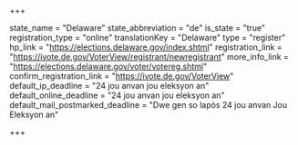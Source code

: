 +++

state_name = "Delaware"
state_abbreviation = "de"
is_state = "true"
registration_type = "online"
translationKey = "Delaware"
type = "register"
hp_link = "https://elections.delaware.gov/index.shtml"
registration_link = "https://ivote.de.gov/VoterView/registrant/newregistrant"
more_info_link = "https://elections.delaware.gov/voter/votereg.shtml"
confirm_registration_link = "https://ivote.de.gov/VoterView"
default_ip_deadline = "24 jou anvan jou eleksyon an"
default_online_deadline = "24 jou anvan jou eleksyon an"
default_mail_postmarked_deadline = "Dwe gen so lapòs 24 jou anvan Jou Eleksyon an"

+++